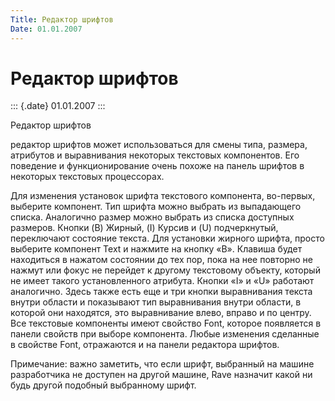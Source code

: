 ```yaml
---
Title: Редактор шрифтов
Date: 01.01.2007
---
```



Редактор шрифтов
================

::: {.date}
01.01.2007
:::

Редактор шрифтов

редактор шрифтов может использоваться для смены типа, размера, атрибутов
и выравнивания некоторых текстовых компонентов. Его поведение и
функционирование очень похоже на панель шрифтов в некоторых текстовых
процессорах.

Для изменения установок шрифта текстового компонента, во-первых,
выберите компонент. Тип шрифта можно выбрать из выпадающего списка.
Аналогично размер можно выбрать из списка доступных размеров. Кнопки (B)
Жирный, (I) Курсив и (U) подчеркнутый, переключают состояние текста.
Для установки жирного шрифта, просто выберите компонент Text и нажмите
на кнопку «B». Клавиша будет находиться в нажатом состоянии до тех пор,
пока на нее повторно не нажмут или фокус не перейдет к другому
текстовому объекту, который не имеет такого установленного атрибута.
Кнопки «I» и «U» работают аналогично. Здесь также есть еще и три кнопки
выравнивания текста внутри области и показывают тип выравнивания внутри
области, в которой они находятся, это выравнивание влево, вправо и по
центру. Все текстовые компоненты имеют свойство Font, которое появляется
в панели свойств при выборе компонента. Любые изменения сделанные в
свойстве Font, отражаются и на панели редактора шрифтов.

Примечание: важно заметить, что если шрифт, выбранный на машине
разработчика не доступен на другой машине, Rave назначит какой ни будь
другой подобный выбранному шрифт.

